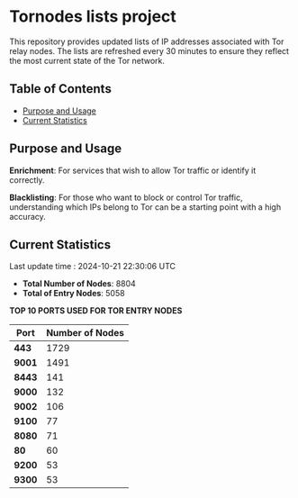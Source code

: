# Tornodes lists project

This repository provides updated lists of IP addresses associated with Tor relay nodes. The lists are refreshed every 30 minutes to ensure they reflect the most current state of the Tor network.

## Table of Contents

- [Purpose and Usage](#purpose-and-usage)
- [Current Statistics](#current-statistics)


## Purpose and Usage

**Enrichment**: For services that wish to allow Tor traffic or identify it correctly.

**Blacklisting**: For those who want to block or control Tor traffic, understanding which IPs belong to Tor can be a starting point with a high accuracy.

## Current Statistics

Last update time : 2024-10-21 22:30:06 UTC

- **Total Number of Nodes**: 8804
- **Total of Entry Nodes**: 5058

**TOP 10 PORTS USED FOR TOR ENTRY NODES**

| **Port** | **Number of Nodes** |
|------|-----------------|
| **443**   | 1729  |
| **9001**   | 1491  |
| **8443**   | 141  |
| **9000**   | 132  |
| **9002**   | 106  |
| **9100**   | 77  |
| **8080**   | 71  |
| **80**   | 60  |
| **9200**   | 53  |
| **9300**   | 53  |

